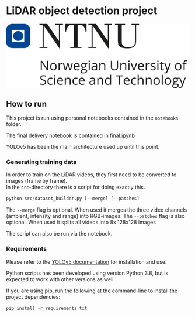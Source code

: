 # LiDAR object detection project

<picture>
  <source media="(prefers-color-scheme: dark)" srcset="./NTNU_black_and_white.png">
  <img align="center" alt="NTNU logo" src="./NTNU.png">
</picture>

## How to run

This project is run using personal notebooks contained in the `notebooks`-folder.

The final delivery notebook is contained in [final.ipynb](notebooks/final.ipynb)

YOLOv5 has been the main architecture used up until this point.

### Generating training data

In order to train on the LiDAR videos, they first need to be converted to images (frame by frame).  
In the `src`-directory there is a script for doing exactly this.

```python
python src/dataset_builder.py [--merge] [--patches]
```

The `--merge` flag is optional. When used it merges the three video channels (ambient, intensity and range) into RGB-images.
The `--patches` flag is also optional. When used it splits all videos into 8x 128x128 images

The script can also be run via the notebook.

### Requirements

Please refer to the [YOLOv5 documentation](https://github.com/ultralytics/yolov5) for installation and use.

Python scripts has been developed using version Python 3.8, but is expected to work with other versions as well

If you are using pip, run the following at the command-line to install the project dependencies:

```shell
pip install -r requirements.txt
```
